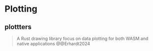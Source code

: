 # Plotting

## plottters
> A Rust drawing library focus on data plotting for both WASM and native applications @@Erhardt2024
